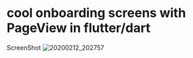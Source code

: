 # cool onboarding screens with PageView in flutter/dart


ScreenShot
![20200212_202757](https://user-images.githubusercontent.com/51757487/74369902-75a04800-4dd6-11ea-9626-ee1024599b5c.jpg)

